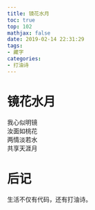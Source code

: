 ```yaml
---
title: 镜花水月
toc: true
top: 102
mathjax: false
date: 2019-02-14 22:31:29
tags:
- 藏字
categories:
- 打油诗
---
```


# 镜花水月

我心似明镜  
汝面如桃花  
两情淡若水  
共享天涯月  

# 后记

生活不仅有代码，还有打油诗。
